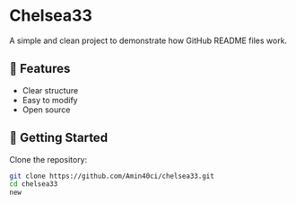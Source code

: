 # Chelsea33

A simple and clean project to demonstrate how GitHub README files work.

## 🔧 Features

- Clear structure
- Easy to modify
- Open source

## 🚀 Getting Started

Clone the repository:

```bash
git clone https://github.com/Amin40ci/chelsea33.git
cd chelsea33
new
